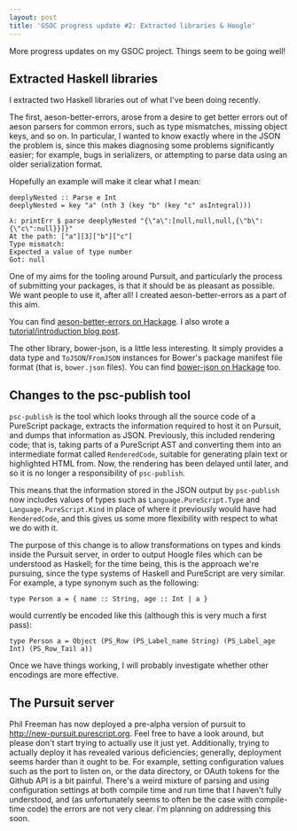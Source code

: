 ```yaml
---
layout: post
title: 'GSOC progress update #2: Extracted libraries & Hoogle'
---
```


More progress updates on my GSOC project. Things seem to be going well!

## Extracted Haskell libraries

I extracted two Haskell libraries out of what I've been doing recently.

The first, aeson-better-errors, arose from a desire to get better errors out of
aeson parsers for common errors, such as type mismatches, missing object keys,
and so on. In particular, I wanted to know exactly where in the JSON the
problem is, since this makes diagnosing some problems significantly easier; for
example, bugs in serializers, or attempting to parse data using an older
serialization format.

Hopefully an example will make it clear what I mean:

    deeplyNested :: Parse e Int
    deeplyNested = key "a" (nth 3 (key "b" (key "c" asIntegral)))

    λ: printErr $ parse deeplyNested "{\"a\":[null,null,null,{\"b\":{\"c\":null}}]}"
    At the path: ["a"][3]["b"]["c"]
    Type mismatch:
    Expected a value of type number
    Got: null

One of my aims for the tooling around Pursuit, and particularly the process of
submitting your packages, is that it should be as pleasant as possible. We want
people to use it, after all! I created aeson-better-errors as a part of this
aim.

You can find [aeson-better-errors on Hackage][]. I also wrote a
[tutorial/introduction blog post][].

The other library, bower-json, is a little less interesting. It simply provides
a data type and `ToJSON`/`FromJSON` instances for Bower's package manifest file
format (that is, `bower.json` files). You can find [bower-json on Hackage][]
too.

## Changes to the psc-publish tool

`psc-publish` is the tool which looks through all the source code of a
PureScript package, extracts the information required to host it on Pursuit,
and dumps that information as JSON. Previously, this included rendering code;
that is, taking parts of a PureScript AST and converting them into an
intermediate format called `RenderedCode`, suitable for generating plain text
or highlighted HTML from. Now, the rendering has been delayed until later, and
so it is no longer a responsibility of `psc-publish`.

This means that the information stored in the JSON output by `psc-publish` now
includes values of types such as `Language.PureScript.Type` and
`Language.PureScript.Kind` in place of where it previously would have had
`RenderedCode`, and this gives us some more flexibility with respect to what we
do with it.

The purpose of this change is to allow transformations on types and kinds
inside the Pursuit server, in order to output Hoogle files which can be
understood as Haskell; for the time being, this is the approach we're pursuing,
since the type systems of Haskell and PureScript are very similar. For example,
a type synonym such as the following:

    type Person a = { name :: String, age :: Int | a }

would currently be encoded like this (although this is very much a first pass):

    type Person a = Object (PS_Row (PS_Label_name String) (PS_Label_age Int) (PS_Row_Tail a))

Once we have things working, I will probably investigate whether other
encodings are more effective.

## The Pursuit server

Phil Freeman has now deployed a pre-alpha version of pursuit to
<http://new-pursuit.purescript.org>. Feel free to have a look around, but
please don't start trying to actually use it just yet. Additionally, trying to
actually deploy it has revealed various deficiencies; generally, deployment
seems harder than it ought to be. For example, setting configuration values
such as the port to listen on, or the data directory, or OAuth tokens for the
Github API is a bit painful. There's a weird mixture of parsing and using
configuration settings at both compile time and run time that I haven't fully
understood, and (as unfortunately seems to often be the case with compile-time
code) the errors are not very clear. I'm planning on addressing this soon.

[aeson-better-errors on Hackage]: https://hackage.haskell.org/package/aeson-better-errors
[tutorial/introduction blog post]: /blog/aeson-better-errors/
[bower-json on Hackage]: https://hackage.haskell.org/package/bower-json

